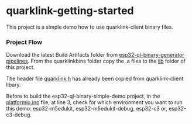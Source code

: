 # quarklink-getting-started

This project is a simple demo how to use quarklink-client binary files.

### Project Flow

Download the latest Build Artifacts folder from  [esp32-ql-binary-generator pipelines](https://dev-gitlab.cryptoquantique.com/firmware-development/esp-idf/esp32-ql-binary-generator/pipelines).
From the quarklinkbins folder copy the .a files to the [lib](lib) folder of this project.

The header file [quarklink.h](include/quarklink.h) has already been copied from quarklink-client libary.

Before to build the esp32-ql-binary-simple-demo project, in the [platformio.ino](platformio.ino) file, at line 3, check for which environment you want to run this demo: esp32-m5edukit, esp32-m5edukit-debug, esp32-c3 or, esp32-c3-debug.
